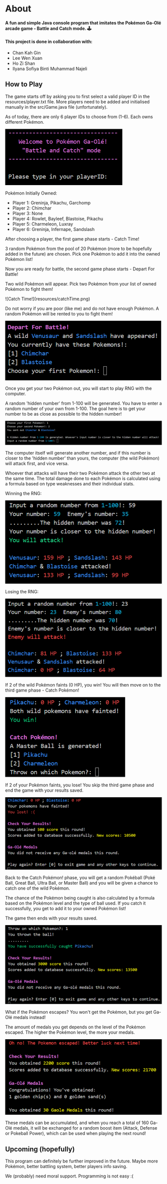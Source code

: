 # About

<h4>A fun and simple Java console program that imitates the Pokémon Ga-Olé arcade game - Battle and Catch mode. 🕹️</h4>
<h4>This project is done in collaboration with:</h4>
<ul>
	<li>Chan Kah Gin</li>
	<li>Lee Wen Xuan</li>
	<li>Ho Zi Shan</li>
	<li>Ilyana Sofiya Binti Muhammad Najeli</li>
</ul>

## How to Play

<p>The game starts off by asking you to first select a valid player ID in the resources/player.txt file. More players need to be added and initialised manually in the src/Game.java file (unfortunately).</p>
<p>As of today, there are only 6 player IDs to choose from (1-6). Each owns different Pokémon.</p>

![Starting Up](resources/starting.png)

<p>Pokémon Initially Owned:</p>
<ul>
	<li>Player 1: Greninja, Pikachu, Garchomp</li>
	<li>Player 2: Chimchar</li>
	<li>Player 3: None</li>
	<li>Player 4: Rowlet, Bayleef, Blastoise, Pikachu</li>
	<li>Player 5: Charmeleon, Luxray</li>
	<li>Player 6: Greninja, Infernape, Sandslash</li>
</ul>

<p>After choosing a player, the first game phase starts - Catch Time!</p>
<p>3 random Pokémon from the pool of 20 Pokémon (more to be hopefully added in the future) are chosen. Pick one Pokémon to add it into the owned Pokémon list!</p>

<p>Now you are ready for battle, the second game phase starts - Depart For Battle!</p>
<p>Two wild Pokémon will appear. Pick two Pokémon from your list of owned Pokémon to fight them!</p>
![Catch Time!](resources/catchTime.png)
<p>Do not worry if you are poor (like me) and do not have enough Pokémon. A random Pokémon will be rented to you to fight them!</p>

![Depart For Battle!](resources/battle.png)

<p>Once you get your two Pokémon out, you will start to play RNG with the computer.</p>
<p>A random 'hidden number' from 1-100 will be generated. You have to enter a random number of your own from 1-100. The goal here is to get your number to be as close as possible to the hidden number!</p>

![RNG](resources/RNG.png)

<p>The computer itself will generate another number, and if this number is closer to the 'hidden number' than yours, the computer (the wild Pokémon) will attack first, and vice versa.</p>
<p>Whoever that attacks will have their two Pokémon attack the other two at the same time. The total damage done to each Pokémon is calculated using a formula based on type weaknesses and their individual stats.</p>

<p>Winning the RNG:</p>

![Winning the RNG](resources/winRNG.png)

<p>Losing the RNG:</p>

![Losing the RNG](resources/loseRNG.png)

<p>If 2 of the wild Pokémon faints (0 HP), you win! You will then move on to the third game phase - Catch Pokémon!</p>

![Winning the battle](resources/wonGame.png)

<p>If 2 of your Pokémon faints, you lose! You skip the third game phase and end the game with your results saved.</p>

![Losing the battle](resources/lostGame.png)

<p>Back to the Catch Pokémon! phase, you will get a random Pokéball (Poké Ball, Great Ball, Ultra Ball, or Master Ball) and you will be given a chance to catch one of the wild Pokémon.</p>
<p>The chance of the Pokémon being caught is also calculated by a formula based on the Pokémon level and the type of ball used. If you catch it successfully, you get to add it to your owned Pokémon list!</p>
<p>The game then ends with your results saved.</p>

![Catching Pokémon](resources/catch.png)

<p>What if the Pokémon escapes? You won't get the Pokémon, but you get Ga-Olé medals instead!</p>

<p>The amount of medals you get depends on the level of the Pokémon escaped. The higher the Pokémon level, the more your medals.</p>

![Ga-Olé Medals](resources/gaoleMedal.png)

<p>These medals can be accumulated, and when you reach a total of 160 Ga-Olé medals, it will be exchanged for a random boost item (Attack, Defense or Pokeball Power), which can be used when playing the next round!</p>

## Upcoming (hopefully)

<p>This program can definitely be further improved in the future. Maybe more Pokémon, better battling system, better players info saving.</p>
<p>We (probably) need moral support. Programming is not easy :(</p>
